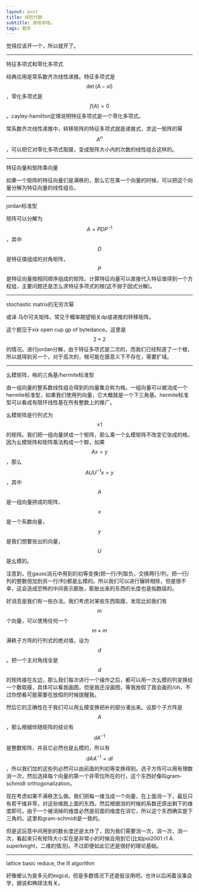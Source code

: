 ```yaml
---
layout: post
title: 线性代数
subtitle: 用啥学啥。
tags: 数学
---
```


觉得应该开一个，所以就开了。

-----

特征多项式和零化多项式

经典应用是常系数齐次线性递推。特征多项式是$$\det(A-xI)$$，零化多项式是$$f(A)=0$$。cayley-hamilton定理说明特征多项式是一个零化多项式。

常系数齐次线性递推中，转移矩阵的特征多项式就是递推式，求这一矩阵的幂$$A^n$$，可以把它对零化多项式取膜，变成矩阵大小内的次数的线性组合这样的。

-----

特征向量和矩阵乘向量

如果一个矩阵的特征向量们是满秩的，那么它在乘一个向量的时候，可以把这个向量分解为特征向量的线性组合。

-----

jordan标准型

矩阵可以分解为$$A=PDP^{-1}$$，其中$$D$$是特征值组成的对角矩阵，$$P$$是特征向量按相同顺序组成的矩阵。计算特征向量可以直接代入特征值得到一个方程组，主要问题还是怎么求特征多项式的根(这不弱于因式分解)。

-----

stochastic matrix的无穷次幂

或译 马尔可夫矩阵。常见于概率期望相关dp或递推的转移矩阵。

这个题见于xix open cup gp of bytedance。这里是$$2\times 2$$的情况。进行jordan分解，由于特征多项式是二次的，而我们已经知道了一个根，所以就得到另一个，对于高次的，根可能在膜意义下不存在，需要扩域。

-----

幺模矩阵，格的三角基/hermite标准型

由一组向量的整系数线性组合得到的向量集合称为格。一组向量可以被消成一个hermite标准型，如果我们使用列向量，它大概就是一个下三角基。hermite标准型可以看成有限环线性基在所有整数上的推广。

幺模矩阵是行列式为$$\pm 1$$的矩阵。我们把一组向量拼成一个矩阵，那么乘一个幺模矩阵不改变它张成的格，因为幺模矩阵和矩阵乘法构成一个群，如果$$Ax=y$$，那么$$AUU^{-1}x=y$$，其中$$A$$是一组向量拼成的矩阵，$$x$$是一个系数向量，$$y$$是我们想要张出的向量，$$U$$是幺模的。

注意到，在gauss消元中用到的初等变换(把一行/列取负，交换两行/列，把一行/列的整数倍加到另一行/列)都是幺模的。所以我们可以进行辗转相除，但是很不幸，这会造成恐怖的中间表示膨胀，膨胀出来的东西的长度也是指数级的。

好消息是我们有一些办法。我们考虑对某些东西取膜，发现比如我们有$$m$$个向量，可以使用任何一个$$m\times m$$满秩子方阵的行列式的绝对值，设为$$d$$。把一个主对角线全是$$d$$的矩阵接在左边，那么我们每次进行一个操作之后，都可以用一次幺模的列变换给一个数取膜，具体可以看我画图，但是我还没画图，等我放假了我会画的/oh，不过你想看可能需要在放假的时候提醒我。

然后它的正确性在于我们可以用幺模变换把补的部分凑出来。设那个子方阵是$$A$$，那么根据伴随矩阵的结论有$$dA^{-1}$$是整数矩阵，并且它必然也是幺模的，所以有$$dAA^{-1}=dI$$，所以我们加的这些列必然可以由前面的列初等变换得到。选子方阵可以用有理数消一次，然后选择每个向量的第一个非零位所在的行，这个东西好像叫gram-schmidt orthogonalization。

现在考虑如果不满秩怎么做。我们把每一维当成一个向量，在上面消一下，最后只有若干维非零，对这些维跑上面的东西，然后根据消的时候的系数还原出剩下的维度即可。由于一个被消掉的维度必然是前面的维度在消它，所以这个东西确实是下三角的。这里和gram-schmidt是一致的。

但是这玩意中间用到的数长度还是太炸了，因为我们需要消一次，消一次，消一次，看起来只有矩阵大小实在是非常小的时候会用到它(比如poi2001 r1 A. superknight，二维的情况)。不过即便如此它还是很好的理论基础。

-----

lattice basic reduce, the lll algorithm

好像被认为是多元的exgcd，但是多数情况下还是挺没用吧。也许以后闲着没事会学，据说和椭球法有关。

